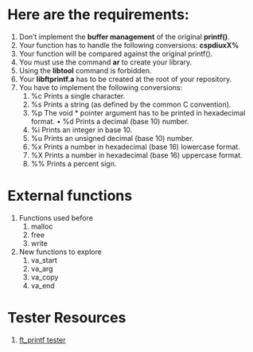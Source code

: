 # Here are the requirements:
1. Don’t implement the **buffer management** of the original **printf()**.
2. Your function has to handle the following conversions: **cspdiuxX%**
3. Your function will be compared against the original printf().
4. You must use the command **ar** to create your library.
5. Using the **libtool** command is forbidden.
6. Your **libftprintf.a** has to be created at the root of your repository.
7. You have to implement the following conversions:
   1. %c Prints a single character.
   2. %s Prints a string (as defined by the common C convention).
   3. %p The void * pointer argument has to be printed in hexadecimal format. • %d Prints a decimal (base 10) number.
   4. %i Prints an integer in base 10.
   5. %u Prints an unsigned decimal (base 10) number.
   6. %x Prints a number in hexadecimal (base 16) lowercase format.
   7. %X Prints a number in hexadecimal (base 16) uppercase format.
   8. %% Prints a percent sign.

# External functions
1. Functions used before
   1. malloc
   2. free
   3. write
2. New functions to explore
   1. va_start
   2. va_arg
   3. va_copy
   4. va_end

# Tester Resources
1. [ft_printf tester](https://github.com/Tripouille/printfTester)

